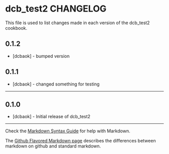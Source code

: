 dcb_test2 CHANGELOG
===================

This file is used to list changes made in each version of the dcb_test2 cookbook.

0.1.2
-----
- [dcbaok] - bumped version 

0.1.1
-----
- [dcbaok] - changed something for testing

- - -
0.1.0
-----
- [dcbaok] - Initial release of dcb_test2

- - -
Check the [Markdown Syntax Guide](http://daringfireball.net/projects/markdown/syntax) for help with Markdown.

The [Github Flavored Markdown page](http://github.github.com/github-flavored-markdown/) describes the differences between markdown on github and standard markdown.
